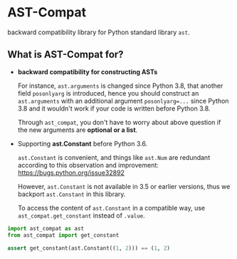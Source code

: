 # AST-Compat

backward compatibility library for Python standard library `ast`.

## What is AST-Compat for?

- **backward compatibility for constructing ASTs**
    
    For instance, `ast.arguments` is changed since Python 3.8, that another field `posonlyarg` is introduced,
    hence you should construct an `ast.arguments` with an additional argument `posonlyarg=...` since Python 3.8
    and it wouldn't work if your code is written before Python 3.8.
    
    Through `ast_compat`, you don't have to worry about above question if the new arguments are **optional or a list**.
    
- Supporting **ast.Constant** before Python 3.6.

    `ast.Constant` is convenient, and things like `ast.Num` are redundant according to this observation and improvement: https://bugs.python.org/issue32892
    
    However, `ast.Constant` is not available in 3.5 or earlier versions, thus we backport `ast.Constant` in this library.
    
    To access the content of `ast.Constant` in a compatible way, use `ast_compat.get_constant` instead of `.value`.
        
```python
import ast_compat as ast
from ast_compat import get_constant

assert get_constant(ast.Constant((1, 2))) == (1, 2)
```
